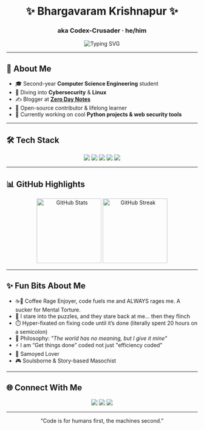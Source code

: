 <!-- Profile Header -->
<h1 align="center">✨ Bhargavaram Krishnapur ✨</h1>
<h3 align="center">aka <b>Codex-Crusader</b> · he/him</h3>

<p align="center">
  <img src="https://readme-typing-svg.demolab.com?font=Fira+Code&weight=600&size=22&duration=3500&pause=1000&color=9D5CFF&center=true&vCenter=true&width=550&lines=%F0%9F%9A%80+Aspiring+Technologist;%F0%9F%94%90+Cybersecurity+Enthusiast;%E2%98%95+Coffee+Rage+Enjoyer" alt="Typing SVG" />
</p>

---

## 🌟 About Me  
- 🎓 Second-year **Computer Science Engineering** student  
- 🔐 Diving into **Cybersecurity** & **Linux**  
- ✍️ Blogger at **[Zero Day Notes](https://zerodaynotes101.blogspot.com/)**  
- 🤝 Open-source contributor & lifelong learner  
- 🌱 Currently working on cool **Python projects & web security tools**  

---

## 🛠️ Tech Stack  
<p align="center">
  <img src="https://img.shields.io/badge/Python-3776AB?style=for-the-badge&logo=python&logoColor=white" />
  <img src="https://img.shields.io/badge/Linux-FCC624?style=for-the-badge&logo=linux&logoColor=black" />
  <img src="https://img.shields.io/badge/SQL-336791?style=for-the-badge&logo=postgresql&logoColor=white" />
  <img src="https://img.shields.io/badge/Tableau-E97627?style=for-the-badge&logo=tableau&logoColor=white" />
  <img src="https://img.shields.io/badge/Git-F05032?style=for-the-badge&logo=git&logoColor=white" />
</p>

---

## 📊 GitHub Highlights  
<p align="center">
  <img src="https://github-readme-stats.vercel.app/api?username=Codex-Crusader&show_icons=true&theme=radical&hide_border=true" alt="GitHub Stats" height="170" />
  <img src="https://github-readme-streak-stats.herokuapp.com/?user=Codex-Crusader&theme=radical&hide_border=true" alt="GitHub Streak" height="170" />
</p>

---

## ✨ Fun Bits About Me

- ☕💢 Coffee Rage Enjoyer, code fuels me and ALWAYS rages me. A sucker for Mental Torture.
- 🧩 I stare into the puzzles, and they stare back at me… then they flinch  
- ⏱️ Hyper-fixated on fixing code until it’s done (literally spent 20 hours on a semicolon)  
- 🌌 Philosophy: *"The world has no meaning, but I give it mine"*  
- ⚡ I am “Get things done” coded not just "efficiency coded"  
- 🐾 Samoyed Lover  
- 🎮 Soulsborne & Story-based Masochist  

---

## 🌐 Connect With Me  
<p align="center">
  <a href="https://www.linkedin.com/in/bhargavaram-krishnapur/"><img src="https://img.shields.io/badge/LinkedIn-0A66C2?style=for-the-badge&logo=linkedin&logoColor=white"/></a>
  <a href="https://github.com/Codex-Crusader"><img src="https://img.shields.io/badge/GitHub-171515?style=for-the-badge&logo=github&logoColor=white"/></a>
  <a href="mailto:Bhargavaramkrishnapur.com"><img src="https://img.shields.io/badge/Email-D14836?style=for-the-badge&logo=gmail&logoColor=white"/></a>
</p>

---

<p align="center">“Code is for humans first, the machines second.”</p>
